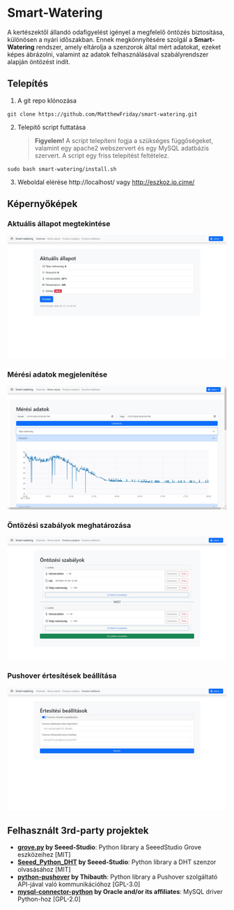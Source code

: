 # Smart-Watering

A kertészektől állandó odafigyelést igényel a megfelelő öntözés biztosítása, különösen a nyári időszakban. Ennek megkönnyítésére szolgál a **Smart-Watering** rendszer, amely eltárolja a szenzorok által mért adatokat, ezeket képes ábrázolni, valamint az adatok felhasználásával szabályrendszer alapján öntözést indít.

## Telepítés

1. A git repo klónozása
```
git clone https://github.com/MatthewFriday/smart-watering.git
```
2. Telepítő script futtatása
	> **Figyelem!** A script telepíteni fogja a szükséges függőségeket, valamint egy apache2 webszervert és egy MySQL adatbázis szervert. A script egy friss telepítést feltételez.
```
sudo bash smart-watering/install.sh
```
3. Weboldal elérése
http://localhost/ vagy http://eszkoz.ip.cime/

## Képernyőképek
### Aktuális állapot megtekintése
![Aktuális állapot](/pictures/overview.jpg)

### Mérési adatok megjelenítése
![Mérési adatok](/pictures/vizualization.jpg)

### Öntözési szabályok meghatározása
![Öntözési szabályok](/pictures/rules.jpg)

### Pushover értesítések beállítása
![Értesítések](/pictures/notification.jpg)

## Felhasznált 3rd-party projektek

- **[grove.py](https://github.com/Seeed-Studio/grove.py) by Seeed-Studio**: Python library a SeeedStudio Grove eszközeihez [MIT]
- **[Seeed_Python_DHT](https://github.com/Seeed-Studio/Seeed_Python_DHT) by Seeed-Studio**: Python library a DHT szenzor olvasásához [MIT]
- **[python-pushover](https://github.com/Thibauth/python-pushover) by Thibauth**: Python library a Pushover szolgáltató API-jával való kommunikációhoz [GPL-3.0]
- **[mysql-connector-python](https://dev.mysql.com/doc/connector-python/en/) by Oracle and/or its affiliates**: MySQL driver Python-hoz [GPL-2.0]